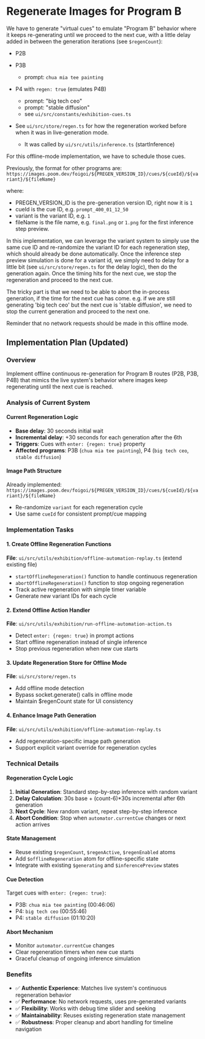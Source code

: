 # Regenerate Images for Program B

We have to generate "virtual cues" to emulate "Program B" behavior where it keeps re-generating until we proceed to the next cue, with a little delay added in between the generation iterations (see `$regenCount`):

- P2B
- P3B
  - prompt: `chua mia tee painting`
- P4 with `regen: true` (emulates P4B)

  - prompt: "big tech ceo"
  - prompt: "stable diffusion"
  - see `ui/src/constants/exhibition-cues.ts`

- See `ui/src/store/regen.ts` for how the regeneration worked before when it was in live-generation mode.
  - It was called by `ui/src/utils/inference.ts` (startInference)

For this offline-mode implementation, we have to schedule those cues.

Previously, the format for other programs are: `https://images.poom.dev/foigoi/${PREGEN_VERSION_ID}/cues/${cueId}/${variant}/${fileName}`

where:

- PREGEN_VERSION_ID is the pre-generation version ID, right now it is `1`
- cueId is the cue ID, e.g. `prompt_400_01_12_50`
- variant is the variant ID, e.g. `1`
- fileName is the file name, e.g. `final.png` or `1.png` for the first inference step preview.

In this implementation, we can leverage the variant system to simply use the same cue ID and re-randomize the variant ID for each regeneration step, which should already be done automatically. Once the inference step preview simulation is done for a variant id, we simply need to delay for a little bit (see `ui/src/store/regen.ts` for the delay logic), then do the generation again. Once the timing hits for the next cue, we stop the regeneration and proceed to the next cue.

The tricky part is that we need to be able to abort the in-process generation, if the time for the next cue has come. e.g. if we are still generating 'big tech ceo' but the next cue is 'stable diffusion', we need to stop the current generation and proceed to the next one.

Reminder that no network requests should be made in this offline mode.

## Implementation Plan (Updated)

### Overview

Implement offline continuous re-generation for Program B routes (P2B, P3B, P4B) that mimics the live system's behavior where images keep regenerating until the next cue is reached.

### Analysis of Current System

#### Current Regeneration Logic

- **Base delay**: 30 seconds initial wait
- **Incremental delay**: +30 seconds for each generation after the 6th
- **Triggers**: Cues with `enter: {regen: true}` property
- **Affected programs**: P3B (`chua mia tee painting`), P4 (`big tech ceo`, `stable diffusion`)

#### Image Path Structure

Already implemented: `https://images.poom.dev/foigoi/${PREGEN_VERSION_ID}/cues/${cueId}/${variant}/${fileName}`

- Re-randomize `variant` for each regeneration cycle
- Use same `cueId` for consistent prompt/cue mapping

### Implementation Tasks

#### 1. Create Offline Regeneration Functions

**File**: `ui/src/utils/exhibition/offline-automation-replay.ts` (extend existing file)

- `startOfflineRegeneration()` function to handle continuous regeneration
- `abortOfflineRegeneration()` function to stop ongoing regeneration
- Track active regeneration with simple timer variable
- Generate new variant IDs for each cycle

#### 2. Extend Offline Action Handler

**File**: `ui/src/utils/exhibition/run-offline-automation-action.ts`

- Detect `enter: {regen: true}` in prompt actions
- Start offline regeneration instead of single inference
- Stop previous regeneration when new cue starts

#### 3. Update Regeneration Store for Offline Mode

**File**: `ui/src/store/regen.ts`

- Add offline mode detection
- Bypass socket.generate() calls in offline mode
- Maintain $regenCount state for UI consistency

#### 4. Enhance Image Path Generation

**File**: `ui/src/utils/exhibition/offline-automation-replay.ts`

- Add regeneration-specific image path generation
- Support explicit variant override for regeneration cycles

### Technical Details

#### Regeneration Cycle Logic

1. **Initial Generation**: Standard step-by-step inference with random variant
2. **Delay Calculation**: 30s base + (count-6)\*30s incremental after 6th generation
3. **Next Cycle**: New random variant, repeat step-by-step inference
4. **Abort Condition**: Stop when `automator.currentCue` changes or next action arrives

#### State Management

- Reuse existing `$regenCount`, `$regenActive`, `$regenEnabled` atoms
- Add `$offlineRegeneration` atom for offline-specific state
- Integrate with existing `$generating` and `$inferencePreview` states

#### Cue Detection

Target cues with `enter: {regen: true}`:

- P3B: `chua mia tee painting` (00:46:06)
- P4: `big tech ceo` (00:55:46)
- P4: `stable diffusion` (01:10:20)

#### Abort Mechanism

- Monitor `automator.currentCue` changes
- Clear regeneration timers when new cue starts
- Graceful cleanup of ongoing inference simulation

### Benefits

- ✅ **Authentic Experience**: Matches live system's continuous regeneration behavior
- ✅ **Performance**: No network requests, uses pre-generated variants
- ✅ **Flexibility**: Works with debug time slider and seeking
- ✅ **Maintainability**: Reuses existing regeneration state management
- ✅ **Robustness**: Proper cleanup and abort handling for timeline navigation
